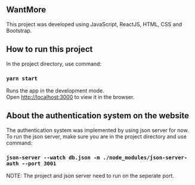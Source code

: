 ## WantMore

This project was developed using JavaScript, ReactJS, HTML, CSS and Bootstrap.

## How to run this project

In the project directory, use command: 

### `yarn start`

Runs the app in the development mode.\
Open [http://localhost:3000](http://localhost:3000) to view it in the browser.

## About the authentication system on the website

The authentication system was implemented by using json server for now. \
To run the json server, make sure you are in the project directory and use command:

### `json-server --watch db.json -m ./node_modules/json-server-auth --port 3001  `

NOTE: The project and json server need to run on the seperate port. 
